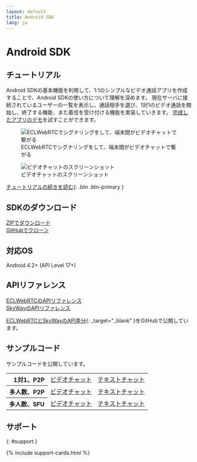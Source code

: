 ```yaml
---
layout: default
title: Android SDK
lang: ja
---
```


# Android SDK

## チュートリアル

Android SDKの基本機能を利用して、1:1のシンプルなビデオ通話アプリを作成することで、Android SDKの使い方について理解を深めます。
現在サーバに接続されているユーザーの一覧を表示し、通話相手を選び、1対1のビデオ通話を開始し、終了する機能、また着信を受け付ける機能を実装していきます。
[完成したアプリのデモ](tbd)を試すことができます。

<figure class="figure">
  <img src="https://github.com/skyway/webrtc-handson-native/wiki/img/hands-on-summary.png" class="figure-img img-fluid rounded" alt="ECLWebRTCでシグナリングをして、端末間がビデオチャットで繋がる">
  <figcaption class="figure-caption">ECLWebRTCでシグナリングをして、端末間がビデオチャットで繋がる</figcaption>
</figure>

<figure class="figure">
  <img src="https://github.com/skyway/webrtc-handson-native/wiki/img/video-chat.png" class="figure-img img-fluid rounded" alt="ビデオチャットのスクリーンショット">
  <figcaption class="figure-caption">ビデオチャットのスクリーンショット</figcaption>
</figure>

[チュートリアルの続きを読む](android-tutorial.html){: .btn .btn-primary }

## SDKのダウンロード

<div class="d-sm-flex">
  <div class="pr-1 pb-2">
    <a href="https://github.com/nttcom/ECLWebRTC-Android-SDK/releases/latest" class="btn btn-primary">ZIPでダウンロード</a>
  </div>
  <div>
    <a href="https://github.com/nttcom/ECLWebRTC-Android-SDK" class="btn btn-secondary" target="_blank">GitHubでクローン</a><br>
  </div>
</div>

## 対応OS

Android 4.2+ (API Level 17+)

## APIリファレンス

<div class="d-sm-flex">
  <div class="pr-1 pb-2">
    <a href="#" class="btn btn-primary">ECLWebRTCのAPIリファレンス</a>
  </div>
  <div class="pb-3">
    <a href="http://nttcom.github.io/skyway/docs/#Android" class="btn btn-secondary" target="_blank">SkyWayのAPIリファレンス</a><br>
  </div>
</div>

[ECLWebRTCとSkyWayのAPI差分](https://github.com/nttcom/skyway-sdk-migration-docs/blob/master/android_sdk_next_version_api_diff.md){: _target="_blank" }をGitHubで公開しています。

## サンプルコード

サンプルコードを公開しています。

<div class="row">
  <div class="col-md-9 col-lg-7 col-xl-6">
    <table class="table">
      <tbody align="right">
        <tr>
          <th scope="row">1対1、P2P</th>
          <td><a href="#">ビデオチャット</a></td>
          <td><a href="#">テキストチャット</a></td>
        </tr>
        <tr>
          <th scope="row">多人数、P2P</th>
          <td><a href="#">ビデオチャット</a></td>
          <td><a href="#">テキストチャット</a></td>
        </tr>
        <tr>
          <th scope="row">多人数、SFU</th>
          <td><a href="#">ビデオチャット</a></td>
          <td><a href="#">テキストチャット</a></td>
        </tr>
      </tbody>
    </table>
  </div>
</div>

## サポート
{: #support }

{% include support-cards.html %}
